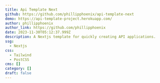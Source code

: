 ```yaml
---
title: Api Template Next
github: https://github.com/phillipphoenix/api-template-next
demo: https://api-template-project.herokuapp.com/
author: phillipphoenix
author_link: https://github.com/phillipphoenix
date: 2023-11-30T05:12:37.999Z
description: A Nextjs template for quickly creating API applications.
ssg:
  - Nextjs
css:
  - Tailwind
  - PostCSS
cms: []
category: []
draft: false
---
```

